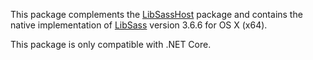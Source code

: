 This package complements the [LibSassHost](https://www.nuget.org/packages/LibSassHost/) package and contains the native implementation of [LibSass](https://github.com/sass/libsass) version 3.6.6 for OS X (x64).

This package is only compatible with .NET Core.